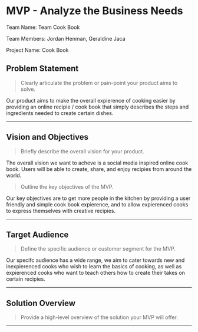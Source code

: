 # MVP \- Analyze the Business Needs

Team Name: Team Cook Book

Team Members: Jordan Henman, Geraldine Jaca

Project Name: Cook Book

## Problem Statement

> Clearly articulate the problem or pain-point your product aims to solve.

Our product aims to make the overall expierence of cooking easier by providing an online recipie / cook book that simply describes the steps and ingredients needed to create certain dishes.

*** 

## Vision and Objectives

> Briefly describe the overall vision for your product.

The overall vision we want to acheve is a social media inspired online cook book. Users will be able to create, share, and enjoy recipies from around the world.

> Outline the key objectives of the MVP.

Our key objectives are to get more people in the kitchen by providing a user friendly and simple cook book expierence, and to allow expierenced cooks to express themselves with creative recipies. 

*** 

## Target Audience

> Define the specific audience or customer segment for the MVP.

Our specifc audience has a wide range, we aim to cater towards new and inexpierenced cooks who wish to learn the basics of cooking, as well as expierenced cooks who want to teach others how to create their takes on certain recipies.

***

## Solution Overview

> Provide a high-level overview of the solution your MVP will offer.



***
